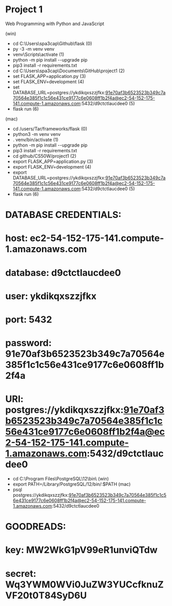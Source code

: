 # Project 1

Web Programming with Python and JavaScript

(win)
- cd C:\Users\spa3cap\Github\flask (0)
- py -3 -m venv venv
- venv\Scripts\activate (1)
- python -m pip install --upgrade pip
- pip3 install -r requirements.txt
- cd C:\Users\spa3cap\Documents\GitHub\project1 (2)
- set FLASK_APP=application.py (3)
- set FLASK_ENV=development (4)
- set DATABASE_URL=postgres://ykdikqxszzjfkx:91e70af3b6523523b349c7a70564e385f1c1c56e431ce9177c6e0608ff1b2f4a@ec2-54-152-175-141.compute-1.amazonaws.com:5432/d9ctctlaucdee0 (5)
- flask run (6)

(mac)
- cd /users/Tar/frameworks/flask (0)
- python3 -m venv venv
- . venv/bin/activate (1)
- python -m pip install --upgrade pip
- pip3 install -r requirements.txt
- cd github/CS50W/project1 (2)
- export FLASK_APP=application.py (3)
- export FLASK_ENV=development (4)
- export DATABASE_URL=postgres://ykdikqxszzjfkx:91e70af3b6523523b349c7a70564e385f1c1c56e431ce9177c6e0608ff1b2f4a@ec2-54-152-175-141.compute-1.amazonaws.com:5432/d9ctctlaucdee0 (5)
- flask run (6)


# DATABASE CREDENTIALS:
# host: ec2-54-152-175-141.compute-1.amazonaws.com
# database: d9ctctlaucdee0
# user: ykdikqxszzjfkx
# port: 5432
# password: 91e70af3b6523523b349c7a70564e385f1c1c56e431ce9177c6e0608ff1b2f4a
# URI: postgres://ykdikqxszzjfkx:91e70af3b6523523b349c7a70564e385f1c1c56e431ce9177c6e0608ff1b2f4a@ec2-54-152-175-141.compute-1.amazonaws.com:5432/d9ctctlaucdee0

- cd C:\Program Files\PostgreSQL\12\bin\ (win)
- export PATH=/Library/PostgreSQL/12/bin/:$PATH (mac)
- psql postgres://ykdikqxszzjfkx:91e70af3b6523523b349c7a70564e385f1c1c56e431ce9177c6e0608ff1b2f4a@ec2-54-152-175-141.compute-1.amazonaws.com:5432/d9ctctlaucdee0

# GOODREADS:
# key: MW2WkG1pV99eR1unviQTdw
# secret: Wq3YWM0WVi0JuZW3YUCcfknuZVF20t0T84SyD6U
